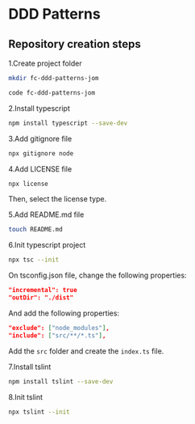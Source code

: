 # DDD Patterns

## Repository creation steps

1.Create project folder

```bash
mkdir fc-ddd-patterns-jom

code fc-ddd-patterns-jom
```

2.Install typescript

```bash
npm install typescript --save-dev
```

3.Add gitignore file

```bash
npx gitignore node
```

4.Add LICENSE file

```bash
npx license
```

Then, select the license type.

5.Add README.md file

```bash
touch README.md
```

6.Init typescript project

```bash
npx tsc --init
```

On tsconfig.json file, change the following properties:

```json
"incremental": true
"outDir": "./dist"
```

And add the following properties:

```json
"exclude": ["node_modules"],
"include": ["src/**/*.ts"],
```

Add the `src` folder and create the `index.ts` file.

7.Install tslint

```bash
npm install tslint --save-dev
```

8.Init tslint

```bash
npx tslint --init
```
